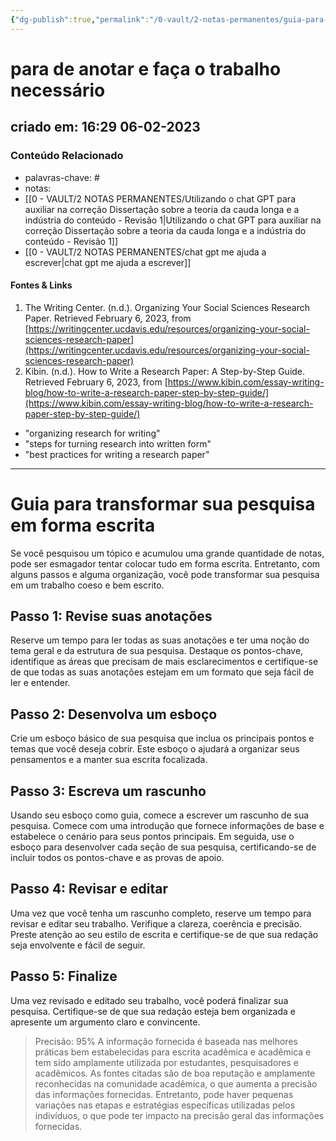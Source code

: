 ```yaml
---
{"dg-publish":true,"permalink":"/0-vault/2-notas-permanentes/guia-para-transformar-sua-pesquisa-em-forma-escrita/","tags":["permanente"],"dgHomeLink":true,"dgShowLocalGraph":true,"dgShowFileTree":true,"dgEnableSearch":true,"noteIcon":""}
---
```


# para de anotar e faça o trabalho necessário
## criado em: 16:29 06-02-2023

### Conteúdo Relacionado
- palavras-chave: #
- notas: 
- [[0 - VAULT/2 NOTAS PERMANENTES/Utilizando o chat GPT para auxiliar na correção Dissertação sobre a teoria da cauda longa e a indústria do conteúdo - Revisão 1\|Utilizando o chat GPT para auxiliar na correção Dissertação sobre a teoria da cauda longa e a indústria do conteúdo - Revisão 1]]
- [[0 - VAULT/2 NOTAS PERMANENTES/chat gpt me ajuda a escrever\|chat gpt me ajuda a escrever]]

#### Fontes & Links
1.  The Writing Center. (n.d.). Organizing Your Social Sciences Research Paper. Retrieved February 6, 2023, from [https://writingcenter.ucdavis.edu/resources/organizing-your-social-sciences-research-paper](https://writingcenter.ucdavis.edu/resources/organizing-your-social-sciences-research-paper)
2.  Kibin. (n.d.). How to Write a Research Paper: A Step-by-Step Guide. Retrieved February 6, 2023, from [https://www.kibin.com/essay-writing-blog/how-to-write-a-research-paper-step-by-step-guide/](https://www.kibin.com/essay-writing-blog/how-to-write-a-research-paper-step-by-step-guide/)

-   "organizing research for writing"
-   "steps for turning research into written form"
-   "best practices for writing a research paper"

---
# Guia para transformar sua pesquisa em forma escrita

Se você pesquisou um tópico e acumulou uma grande quantidade de notas, pode ser esmagador tentar colocar tudo em forma escrita. Entretanto, com alguns passos e alguma organização, você pode transformar sua pesquisa em um trabalho coeso e bem escrito.

## Passo 1: Revise suas anotações

Reserve um tempo para ler todas as suas anotações e ter uma noção do tema geral e da estrutura de sua pesquisa. Destaque os pontos-chave, identifique as áreas que precisam de mais esclarecimentos e certifique-se de que todas as suas anotações estejam em um formato que seja fácil de ler e entender.

## Passo 2: Desenvolva um esboço

Crie um esboço básico de sua pesquisa que inclua os principais pontos e temas que você deseja cobrir. Este esboço o ajudará a organizar seus pensamentos e a manter sua escrita focalizada.

## Passo 3: Escreva um rascunho

Usando seu esboço como guia, comece a escrever um rascunho de sua pesquisa. Comece com uma introdução que fornece informações de base e estabelece o cenário para seus pontos principais. Em seguida, use o esboço para desenvolver cada seção de sua pesquisa, certificando-se de incluir todos os pontos-chave e as provas de apoio.

## Passo 4: Revisar e editar

Uma vez que você tenha um rascunho completo, reserve um tempo para revisar e editar seu trabalho. Verifique a clareza, coerência e precisão. Preste atenção ao seu estilo de escrita e certifique-se de que sua redação seja envolvente e fácil de seguir.

## Passo 5: Finalize

Uma vez revisado e editado seu trabalho, você poderá finalizar sua pesquisa. Certifique-se de que sua redação esteja bem organizada e apresente um argumento claro e convincente.

>Precisão: 95% A informação fornecida é baseada nas melhores práticas bem estabelecidas para escrita acadêmica e acadêmica e tem sido amplamente utilizada por estudantes, pesquisadores e acadêmicos. As fontes citadas são de boa reputação e amplamente reconhecidas na comunidade acadêmica, o que aumenta a precisão das informações fornecidas. Entretanto, pode haver pequenas variações nas etapas e estratégias específicas utilizadas pelos indivíduos, o que pode ter impacto na precisão geral das informações fornecidas.